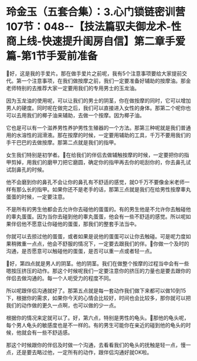 # 玲金玉（五套合集）：3.心门锁链密训营 107节：048--【技法篇驭夫御龙术-性商上线-快速提升闺房自信】第二章手爱篇-第1节手爱前准备

🎼好，这是我的手爱片。那在做手爱片之前呢，我有5个注意事项要给大家提前交代。第一个注意事项，在我们做按摩之前，我们一定要准备好辅助的按摩油。那金老师特别的去推荐大家一定要用我们的专用男士的玉龙油。

因为玉龙油的使用呢，可以让我们的男士的阴茎，你在做按摩的同时，它可以增加男人的硬度。同时呢在做完之后，我们可以直接进入女性的身体。那第二个呢你也可以去用我们的椰子油来辅助，去做一个按摩。因为椰子油。

它也是可以有一个滋养男性养护男性生殖器的一个方法。那第三种呢就是我们普通用的水溶性的润滑液。那在按摩的时候，一定要用辅助的工具，千万不要用我们的手干巴巴的去做按摩。那第二点就是我们的指甲。

女生我们特别是初学者。🎼在给我们的伴侣去做辅触按摩的时候，一定要把你的指甲剪掉，用我们的磨甲刀把它磨圆，确定你的指甲再去你的呃刮你的，你去鼻孔试试刮鼻孔的时候。

他不会磨到你的鼻孔不会让你的鼻孔有不舒适的感觉，就O千万不要像金米老师一样有那么长的指甲。如果你还不是老手的话，那第三点就是我们在给男性按摩睾丸蛋蛋的时候，一定要注意。

不是所有的男生他都会去允许你去碰他的蛋蛋的。有的男生他是不允许你去触碰他的睾丸蛋蛋。因为当你去碰到他的睾丸蛋蛋，他会有一些不舒适的感觉。所以呢如果伴侣他不愿意让你碰他的蛋蛋，那我们的整套手法当中。

你就可以去掠过他的蛋蛋，或者如果是说他的蛋蛋可以让你去触碰。可是呢力度如果稍微重一点点，他会不舒服的情况下，一定要去跟我们的伴。🎼你做一个及时的沟通，是否愿意可以触碰他的蛋蛋，是否可以重一点或者轻一点。

🎼好，第四点就是男人的阴茎。他的阴茎。我们在做整个按摩的过程当中会有一些嗯按压挤压的动作。那这个时候呢我们一定要注意你的挤压的力量也是要去跟你的伴侣去做沟通的。每一个人呃受力的程度不同。

所以呢跟伴侣沟通就好了。那第五点就是每一套动作我们做下来都可以做10到15下，根据你的需求，如果你今天的心情会比较好，时间也会比较多，那你就可以把我们的动作做的更久一点啊，也可以做的少一点。

根据你的情况来定就可以了。好，第六点，特别是男性的龟头。🎼那他的龟头呢，每个男人龟头的敏感度也是不一样的。有的男生可能你在亲近的碰到他的龟头的时候，他就会有一些不舒适感。

那这个时候跟你的伴侣及时做一个沟通，去看看我们的龟头的抚触是轻一点，慢一点，还是要去略过他，一定所有的动作，跟伴侣沟通好就OK啦。


